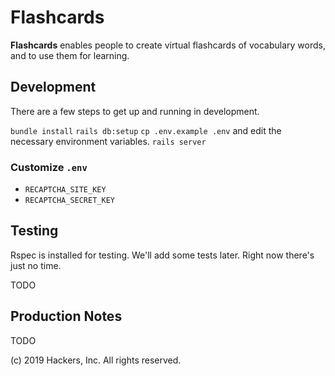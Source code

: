 # Flashcards

**Flashcards** enables people to create virtual flashcards of vocabulary words,
and to use them for learning.

## Development

There are a few steps to get up and running in development.

`bundle install`
`rails db:setup`
`cp .env.example .env` and edit the necessary environment variables.
`rails server`

### Customize `.env`

* `RECAPTCHA_SITE_KEY`
* `RECAPTCHA_SECRET_KEY`

## Testing

Rspec is installed for testing. We'll add some tests later. Right now there's
just no time.

TODO

## Production Notes

TODO

(c) 2019 Hackers, Inc. All rights reserved.
